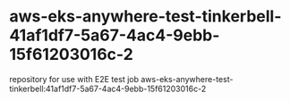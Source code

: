 # aws-eks-anywhere-test-tinkerbell-41af1df7-5a67-4ac4-9ebb-15f61203016c-2
repository for use with E2E test job aws-eks-anywhere-test-tinkerbell:41af1df7-5a67-4ac4-9ebb-15f61203016c-2
